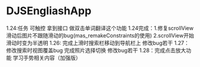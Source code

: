 # DJSEngliashApp
1.24:任务  可触控 拿到接口 做双击单词翻译这个功能
1.24完成：1.修复scrollView滑动后图片不跟随滑动的bug(mas_remakeConstraints的使用)
2.scrollView开始滑动时变为半透明
1.26: 完成上滑时搜索栏移动到导航栏上
修改bug若干
1.27：修改搜索时视图覆盖bug 
完成照片选择切换
修改bug若干
1.28：完成点击放大功能 学习手势相关内容（加强版）
